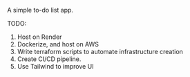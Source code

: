 A simple to-do list app.

TODO:
1. Host on Render
2. Dockerize, and host on AWS
3. Write terraform scripts to automate infrastructure creation
4. Create CI/CD pipeline. 
5. Use Tailwind to improve UI